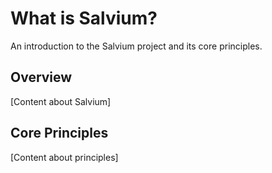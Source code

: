 # What is Salvium?

An introduction to the Salvium project and its core principles.

## Overview

[Content about Salvium]

## Core Principles

[Content about principles]
